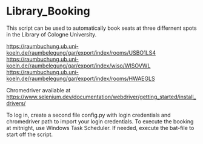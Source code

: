 # Library_Booking

This script can be used to automatically book seats at three differnent spots in the Library of Cologne University.

  https://raumbuchung.ub.uni-koeln.de/raumbelegung/gar/export/index/rooms/USBO1LS4
  https://raumbuchung.ub.uni-koeln.de/raumbelegung/gar/export/index/wiso/WISOVWL
  https://raumbuchung.ub.uni-koeln.de/raumbelegung/gar/export/index/rooms/HWAEGLS

Chromedriver available at https://www.selenium.dev/documentation/webdriver/getting_started/install_drivers/

To log in, create a second file config.py with login credentials and chromedriver path to import your login credentials.
To execute the booking at mitnight, use Windows Task Scheduler. If needed, execute the bat-file to start off the script.
